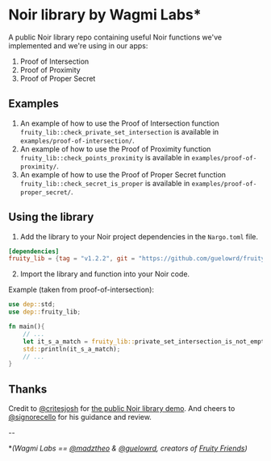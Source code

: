 # Noir library by Wagmi Labs*

A public Noir library repo containing useful Noir functions we've implemented and we're using in our apps:
1. Proof of Intersection
2. Proof of Proximity
3. Proof of Proper Secret

## Examples

1. An example of how to use the Proof of Intersection function `fruity_lib::check_private_set_intersection` is available in `examples/proof-of-intersection/`.
2. An example of how to use the Proof of Proximity function `fruity_lib::check_points_proximity` is available in `examples/proof-of-proximity/`.
3. An example of how to use the Proof of Proper Secret function `fruity_lib::check_secret_is_proper` is available in `examples/proof-of-proper_secret/`.

## Using the library

1. Add the library to your Noir project dependencies in the `Nargo.toml` file.

```toml
[dependencies]
fruity_lib = {tag = "v1.2.2", git = "https://github.com/guelowrd/fruity-lib"}
```

2. Import the library and function into your Noir code.

Example (taken from proof-of-intersection):
```rust
use dep::std;
use dep::fruity_lib;

fn main(){
    // ...
    let it_s_a_match = fruity_lib::private_set_intersection_is_not_empty(commitment_a, commitment_b, priv_set_a, priv_set_b, intersection_is_empty);
    std::println(it_s_a_match);
    // ...
}
```
## Thanks

Credit to [@critesjosh](https://github.com/critesjosh) for [the public Noir library demo](https://github.com/critesjosh/noir-lib-demo).
And cheers to [@signorecello](https://github.com/signorecello) for his guidance and review.

--

**(Wagmi Labs == [@madztheo](https://github.com/madztheo) & [@guelowrd](https://github.com/guelowrd), creators of [Fruity Friends](https://github.com/madztheo/zk-fruits-front-end))*